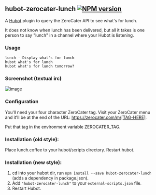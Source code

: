 ## hubot-zerocater-lunch [![NPM version](https://badge.fury.io/js/hubot-zerocater-lunch.png)](http://badge.fury.io/js/hubot-zerocater-lunch)

A [Hubot](https://github.com/github/hubot) plugin to query the ZeroCater API to see what's for lunch.

It does not know when lunch has been delivered, but all it takes is one person to say "lunch"
in a channel where your Hubot is listening.

### Usage

    lunch - Display what's for lunch
    hubot what's for lunch
    hubot what's for lunch tomorrow?

### Screenshot (textual irc)
![image](https://cloud.githubusercontent.com/assets/145113/10709293/d5db8082-79db-11e5-89c8-5487b7599c5f.png)

### Configuration

You'll need your four character ZeroCater tag.  Visit your ZeroCater menu and it'll
be at the end of the URL: https://zerocater.com/m/[TAG-HERE].

Put that tag in the environment variable ZEROCATER_TAG. 

### Installation (old style):

Place lunch.coffee to your hubot/scripts directory. Restart hubot.

### Installation (new style):

1. cd into your hubot dir, run `npm install --save hubot-zerocater-lunch` (adds a dependency in package.json).
2. Add `"hubot-zerocater-lunch"` to your `external-scripts.json` file.
3. Restart Hubot.
